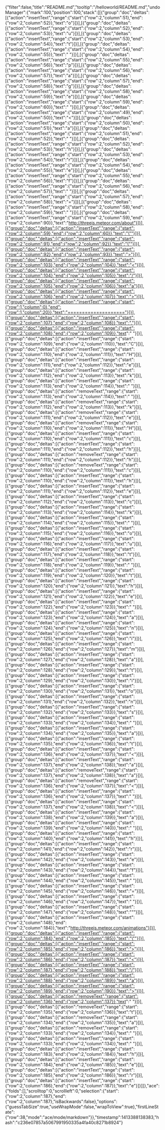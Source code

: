 {"filter":false,"title":"README.md","tooltip":"/helloworld/README.md","undoManager":{"mark":100,"position":100,"stack":[[{"group":"doc","deltas":[{"action":"insertText","range":{"start":{"row":2,"column":51},"end":{"row":2,"column":52}},"text":"o"}]}],[{"group":"doc","deltas":[{"action":"insertText","range":{"start":{"row":2,"column":52},"end":{"row":2,"column":53}},"text":"u"}]}],[{"group":"doc","deltas":[{"action":"insertText","range":{"start":{"row":2,"column":53},"end":{"row":2,"column":54}},"text":"t"}]}],[{"group":"doc","deltas":[{"action":"insertText","range":{"start":{"row":2,"column":54},"end":{"row":2,"column":55}},"text":" "}]}],[{"group":"doc","deltas":[{"action":"insertText","range":{"start":{"row":2,"column":55},"end":{"row":2,"column":56}},"text":"p"}]}],[{"group":"doc","deltas":[{"action":"insertText","range":{"start":{"row":2,"column":56},"end":{"row":2,"column":57}},"text":"a"}]}],[{"group":"doc","deltas":[{"action":"insertText","range":{"start":{"row":2,"column":57},"end":{"row":2,"column":58}},"text":"g"}]}],[{"group":"doc","deltas":[{"action":"insertText","range":{"start":{"row":2,"column":58},"end":{"row":2,"column":59}},"text":"e"}]}],[{"group":"doc","deltas":[{"action":"insertText","range":{"start":{"row":2,"column":59},"end":{"row":2,"column":60}},"text":" "}]}],[{"group":"doc","deltas":[{"action":"insertText","range":{"start":{"row":2,"column":49},"end":{"row":2,"column":50}},"text":"<"}]}],[{"group":"doc","deltas":[{"action":"insertText","range":{"start":{"row":2,"column":50},"end":{"row":2,"column":51}},"text":"a"}]}],[{"group":"doc","deltas":[{"action":"insertText","range":{"start":{"row":2,"column":51},"end":{"row":2,"column":52}},"text":" "}]}],[{"group":"doc","deltas":[{"action":"insertText","range":{"start":{"row":2,"column":52},"end":{"row":2,"column":53}},"text":"h"}]}],[{"group":"doc","deltas":[{"action":"insertText","range":{"start":{"row":2,"column":53},"end":{"row":2,"column":54}},"text":"r"}]}],[{"group":"doc","deltas":[{"action":"insertText","range":{"start":{"row":2,"column":54},"end":{"row":2,"column":55}},"text":"e"}]}],[{"group":"doc","deltas":[{"action":"insertText","range":{"start":{"row":2,"column":55},"end":{"row":2,"column":56}},"text":"f"}]}],[{"group":"doc","deltas":[{"action":"insertText","range":{"start":{"row":2,"column":56},"end":{"row":2,"column":57}},"text":" "}]}],[{"group":"doc","deltas":[{"action":"insertText","range":{"start":{"row":2,"column":57},"end":{"row":2,"column":58}},"text":"="}]}],[{"group":"doc","deltas":[{"action":"insertText","range":{"start":{"row":2,"column":58},"end":{"row":2,"column":59}},"text":" "}]}],[{"group":"doc","deltas":[{"action":"insertText","range":{"start":{"row":2,"column":59},"end":{"row":2,"column":90}},"text":"http://threejs.meteor.com/about"}]}],[{"group":"doc","deltas":[{"action":"insertText","range":{"start":{"row":2,"column":59},"end":{"row":2,"column":60}},"text":"\""}]}],[{"group":"doc","deltas":[{"action":"insertText","range":{"start":{"row":2,"column":91},"end":{"row":2,"column":92}},"text":"\""}]}],[{"group":"doc","deltas":[{"action":"insertText","range":{"start":{"row":2,"column":92},"end":{"row":2,"column":93}},"text":">"}]}],[{"group":"doc","deltas":[{"action":"insertText","range":{"start":{"row":2,"column":103},"end":{"row":2,"column":104}},"text":"<"}]}],[{"group":"doc","deltas":[{"action":"insertText","range":{"start":{"row":2,"column":104},"end":{"row":2,"column":105}},"text":"/"}]}],[{"group":"doc","deltas":[{"action":"insertText","range":{"start":{"row":2,"column":105},"end":{"row":2,"column":106}},"text":"a"}]}],[{"group":"doc","deltas":[{"action":"insertText","range":{"start":{"row":2,"column":106},"end":{"row":2,"column":107}},"text":">"}]}],[{"group":"doc","deltas":[{"action":"insertText","range":{"start":{"row":1,"column":0},"end":{"row":1,"column":20}},"text":"===================="}]}],[{"group":"doc","deltas":[{"action":"insertText","range":{"start":{"row":2,"column":107},"end":{"row":2,"column":108}},"text":"."}]}],[{"group":"doc","deltas":[{"action":"insertText","range":{"start":{"row":2,"column":108},"end":{"row":2,"column":109}},"text":" "}]}],[{"group":"doc","deltas":[{"action":"insertText","range":{"start":{"row":2,"column":109},"end":{"row":2,"column":110}},"text":"C"}]}],[{"group":"doc","deltas":[{"action":"insertText","range":{"start":{"row":2,"column":110},"end":{"row":2,"column":111}},"text":"H"}]}],[{"group":"doc","deltas":[{"action":"insertText","range":{"start":{"row":2,"column":111},"end":{"row":2,"column":112}},"text":"e"}]}],[{"group":"doc","deltas":[{"action":"insertText","range":{"start":{"row":2,"column":112},"end":{"row":2,"column":113}},"text":"k"}]}],[{"group":"doc","deltas":[{"action":"insertText","range":{"start":{"row":2,"column":113},"end":{"row":2,"column":114}},"text":" "}]}],[{"group":"doc","deltas":[{"action":"removeText","range":{"start":{"row":2,"column":113},"end":{"row":2,"column":114}},"text":" "}]}],[{"group":"doc","deltas":[{"action":"removeText","range":{"start":{"row":2,"column":112},"end":{"row":2,"column":113}},"text":"k"}]}],[{"group":"doc","deltas":[{"action":"removeText","range":{"start":{"row":2,"column":111},"end":{"row":2,"column":112}},"text":"e"}]}],[{"group":"doc","deltas":[{"action":"removeText","range":{"start":{"row":2,"column":110},"end":{"row":2,"column":111}},"text":"H"}]}],[{"group":"doc","deltas":[{"action":"insertText","range":{"start":{"row":2,"column":110},"end":{"row":2,"column":111}},"text":"c"}]}],[{"group":"doc","deltas":[{"action":"insertText","range":{"start":{"row":2,"column":111},"end":{"row":2,"column":112}},"text":"h"}]}],[{"group":"doc","deltas":[{"action":"removeText","range":{"start":{"row":2,"column":111},"end":{"row":2,"column":112}},"text":"h"}]}],[{"group":"doc","deltas":[{"action":"removeText","range":{"start":{"row":2,"column":110},"end":{"row":2,"column":111}},"text":"c"}]}],[{"group":"doc","deltas":[{"action":"insertText","range":{"start":{"row":2,"column":110},"end":{"row":2,"column":111}},"text":"h"}]}],[{"group":"doc","deltas":[{"action":"insertText","range":{"start":{"row":2,"column":111},"end":{"row":2,"column":112}},"text":"e"}]}],[{"group":"doc","deltas":[{"action":"insertText","range":{"start":{"row":2,"column":112},"end":{"row":2,"column":113}},"text":"c"}]}],[{"group":"doc","deltas":[{"action":"insertText","range":{"start":{"row":2,"column":113},"end":{"row":2,"column":114}},"text":"k"}]}],[{"group":"doc","deltas":[{"action":"insertText","range":{"start":{"row":2,"column":114},"end":{"row":2,"column":115}},"text":" "}]}],[{"group":"doc","deltas":[{"action":"insertText","range":{"start":{"row":2,"column":115},"end":{"row":2,"column":116}},"text":"o"}]}],[{"group":"doc","deltas":[{"action":"insertText","range":{"start":{"row":2,"column":116},"end":{"row":2,"column":117}},"text":"u"}]}],[{"group":"doc","deltas":[{"action":"insertText","range":{"start":{"row":2,"column":117},"end":{"row":2,"column":118}},"text":"t"}]}],[{"group":"doc","deltas":[{"action":"insertText","range":{"start":{"row":2,"column":118},"end":{"row":2,"column":119}},"text":" "}]}],[{"group":"doc","deltas":[{"action":"insertText","range":{"start":{"row":2,"column":119},"end":{"row":2,"column":120}},"text":"t"}]}],[{"group":"doc","deltas":[{"action":"insertText","range":{"start":{"row":2,"column":120},"end":{"row":2,"column":121}},"text":"h"}]}],[{"group":"doc","deltas":[{"action":"insertText","range":{"start":{"row":2,"column":121},"end":{"row":2,"column":122}},"text":"e"}]}],[{"group":"doc","deltas":[{"action":"insertText","range":{"start":{"row":2,"column":122},"end":{"row":2,"column":123}},"text":" "}]}],[{"group":"doc","deltas":[{"action":"insertText","range":{"start":{"row":2,"column":123},"end":{"row":2,"column":124}},"text":"a"}]}],[{"group":"doc","deltas":[{"action":"insertText","range":{"start":{"row":2,"column":124},"end":{"row":2,"column":125}},"text":"n"}]}],[{"group":"doc","deltas":[{"action":"insertText","range":{"start":{"row":2,"column":125},"end":{"row":2,"column":126}},"text":"i"}]}],[{"group":"doc","deltas":[{"action":"insertText","range":{"start":{"row":2,"column":126},"end":{"row":2,"column":127}},"text":"m"}]}],[{"group":"doc","deltas":[{"action":"insertText","range":{"start":{"row":2,"column":127},"end":{"row":2,"column":128}},"text":"a"}]}],[{"group":"doc","deltas":[{"action":"insertText","range":{"start":{"row":2,"column":128},"end":{"row":2,"column":129}},"text":"t"}]}],[{"group":"doc","deltas":[{"action":"insertText","range":{"start":{"row":2,"column":129},"end":{"row":2,"column":130}},"text":"i"}]}],[{"group":"doc","deltas":[{"action":"insertText","range":{"start":{"row":2,"column":130},"end":{"row":2,"column":131}},"text":"o"}]}],[{"group":"doc","deltas":[{"action":"insertText","range":{"start":{"row":2,"column":131},"end":{"row":2,"column":132}},"text":"n"}]}],[{"group":"doc","deltas":[{"action":"insertText","range":{"start":{"row":2,"column":132},"end":{"row":2,"column":133}},"text":"s"}]}],[{"group":"doc","deltas":[{"action":"insertText","range":{"start":{"row":2,"column":133},"end":{"row":2,"column":134}},"text":" "}]}],[{"group":"doc","deltas":[{"action":"insertText","range":{"start":{"row":2,"column":134},"end":{"row":2,"column":135}},"text":"a"}]}],[{"group":"doc","deltas":[{"action":"insertText","range":{"start":{"row":2,"column":135},"end":{"row":2,"column":136}},"text":"t"}]}],[{"group":"doc","deltas":[{"action":"insertText","range":{"start":{"row":2,"column":136},"end":{"row":2,"column":137}},"text":"<"}]}],[{"group":"doc","deltas":[{"action":"insertText","range":{"start":{"row":2,"column":137},"end":{"row":2,"column":138}},"text":"a"}]}],[{"group":"doc","deltas":[{"action":"removeText","range":{"start":{"row":2,"column":137},"end":{"row":2,"column":138}},"text":"a"}]}],[{"group":"doc","deltas":[{"action":"removeText","range":{"start":{"row":2,"column":136},"end":{"row":2,"column":137}},"text":"<"}]}],[{"group":"doc","deltas":[{"action":"insertText","range":{"start":{"row":2,"column":136},"end":{"row":2,"column":137}},"text":" "}]}],[{"group":"doc","deltas":[{"action":"insertText","range":{"start":{"row":2,"column":137},"end":{"row":2,"column":138}},"text":"<"}]}],[{"group":"doc","deltas":[{"action":"insertText","range":{"start":{"row":2,"column":138},"end":{"row":2,"column":139}},"text":"a"}]}],[{"group":"doc","deltas":[{"action":"insertText","range":{"start":{"row":2,"column":139},"end":{"row":2,"column":140}},"text":" "}]}],[{"group":"doc","deltas":[{"action":"insertText","range":{"start":{"row":2,"column":140},"end":{"row":2,"column":141}},"text":"h"}]}],[{"group":"doc","deltas":[{"action":"insertText","range":{"start":{"row":2,"column":141},"end":{"row":2,"column":142}},"text":"r"}]}],[{"group":"doc","deltas":[{"action":"insertText","range":{"start":{"row":2,"column":142},"end":{"row":2,"column":143}},"text":"e"}]}],[{"group":"doc","deltas":[{"action":"insertText","range":{"start":{"row":2,"column":143},"end":{"row":2,"column":144}},"text":"f"}]}],[{"group":"doc","deltas":[{"action":"insertText","range":{"start":{"row":2,"column":144},"end":{"row":2,"column":145}},"text":" "}]}],[{"group":"doc","deltas":[{"action":"insertText","range":{"start":{"row":2,"column":145},"end":{"row":2,"column":146}},"text":"="}]}],[{"group":"doc","deltas":[{"action":"insertText","range":{"start":{"row":2,"column":146},"end":{"row":2,"column":147}},"text":" "}]}],[{"group":"doc","deltas":[{"action":"insertText","range":{"start":{"row":2,"column":147},"end":{"row":2,"column":148}},"text":"\""}]}],[{"group":"doc","deltas":[{"action":"insertText","range":{"start":{"row":2,"column":148},"end":{"row":2,"column":184}},"text":"http://threejs.meteor.com/animations"}]}],[{"group":"doc","deltas":[{"action":"insertText","range":{"start":{"row":2,"column":184},"end":{"row":2,"column":185}},"text":"\""}]}],[{"group":"doc","deltas":[{"action":"insertText","range":{"start":{"row":2,"column":185},"end":{"row":2,"column":186}},"text":">"}]}],[{"group":"doc","deltas":[{"action":"insertText","range":{"start":{"row":2,"column":186},"end":{"row":2,"column":187}},"text":"<"}]}],[{"group":"doc","deltas":[{"action":"insertText","range":{"start":{"row":2,"column":187},"end":{"row":2,"column":188}},"text":"/"}]}],[{"group":"doc","deltas":[{"action":"insertText","range":{"start":{"row":2,"column":188},"end":{"row":2,"column":189}},"text":"a"}]}],[{"group":"doc","deltas":[{"action":"insertText","range":{"start":{"row":2,"column":189},"end":{"row":2,"column":190}},"text":">"}]}],[{"group":"doc","deltas":[{"action":"removeText","range":{"start":{"row":2,"column":136},"end":{"row":2,"column":137}},"text":" "}]}],[{"group":"doc","deltas":[{"action":"removeText","range":{"start":{"row":2,"column":135},"end":{"row":2,"column":136}},"text":"t"}]}],[{"group":"doc","deltas":[{"action":"removeText","range":{"start":{"row":2,"column":134},"end":{"row":2,"column":135}},"text":"a"}]}],[{"group":"doc","deltas":[{"action":"removeText","range":{"start":{"row":2,"column":133},"end":{"row":2,"column":134}},"text":" "}]}],[{"group":"doc","deltas":[{"action":"insertText","range":{"start":{"row":2,"column":133},"end":{"row":2,"column":134}},"text":" "}]}],[{"group":"doc","deltas":[{"action":"insertText","range":{"start":{"row":2,"column":183},"end":{"row":2,"column":184}},"text":"h"}]}],[{"group":"doc","deltas":[{"action":"insertText","range":{"start":{"row":2,"column":184},"end":{"row":2,"column":185}},"text":"e"}]}],[{"group":"doc","deltas":[{"action":"insertText","range":{"start":{"row":2,"column":185},"end":{"row":2,"column":186}},"text":"r"}]}],[{"group":"doc","deltas":[{"action":"insertText","range":{"start":{"row":2,"column":186},"end":{"row":2,"column":187}},"text":"e"}]}]]},"ace":{"folds":[],"scrolltop":0,"scrollleft":0,"selection":{"start":{"row":2,"column":187},"end":{"row":2,"column":187},"isBackwards":false},"options":{"guessTabSize":true,"useWrapMode":false,"wrapToView":true},"firstLineState":{"row":38,"mode":"ace/mode/markdown"}},"timestamp":1413388138383,"hash":"c236e07857a5067991950335a4fa40c8271b8924"}